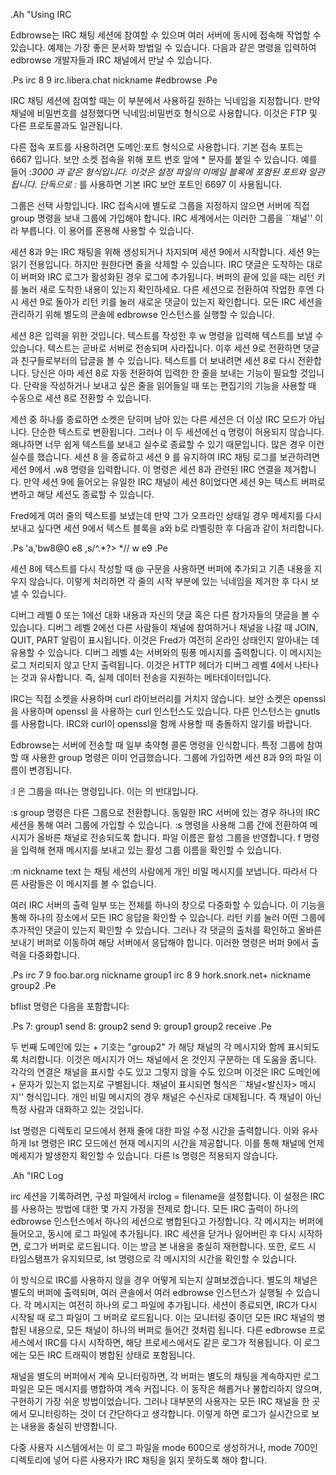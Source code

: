 .Ah "Using IRC

Edbrowse는 IRC 채팅 세션에 참여할 수 있으며 여러 서버에 동시에 접속해 작업할 수 있습니다. 예제는 가장 좋은 문서화 방법일 수 있습니다. 다음과 같은 명령을 입력하여 edbrowse 개발자들과 IRC 채널에서 만날 수 있습니다.


.Ps
irc 8 9 irc.libera.chat nickname #edbrowse
.Pe

IRC 채팅 세션에 참여할 때는 이 부분에서 사용하길 원하는 닉네임을 지정합니다. 만약 채널에 비밀번호를 설정했다면 닉네임:비밀번호 형식으로 사용합니다. 이것은 FTP 및 다른 프로토콜과도 일관됩니다.

다른 접속 포트를 사용하려면 도메인:포트 형식으로 사용합니다. 기본 접속 포트는 6667 입니다. 보안 소켓 접속을 위해 포트 번호 앞에 * 문자를 붙일 수 있습니다. 예를 들어 :*3000 과 같은 형식입니다. 이것은 설정 파일의 이메일 블록에 포함된 포트와 일관됩니다. 단독으로 :* 를 사용하면 기본 IRC 보안 포트인 6697 이 사용됩니다.

그룹은 선택 사항입니다. IRC 접속시에 별도로 그룹을 지정하지 않으면 서버에 직접 group 명령을 보내 그룹에 가입해야 합니다. IRC 세계에서는 이러한 그룹을 ``채널'' 이라 부릅니다. 이 용어를 혼용해 사용할 수 있습니다.

세션 8과 9는 IRC 채팅을 위해 생성되거나 차지되며 세션 9에서 시작합니다. 세션 9는 읽기 전용입니다. 하지만 원한다면 줄을 삭제할 수 있습니다. IRC 댓글은 도착하는 대로 이 버퍼와 IRC 로그가 활성화된 경우 로그에 추가됩니다. 버퍼의 끝에 있을 때는 리턴 키를 눌러 새로 도착한 내용이 있는지 확인하세요. 다른 세션으로 전환하여 작업한 후엔 다시 세션 9로 돌아가 리턴 키를 눌러 새로운 댓글이 있는지 확인합니다. 모든 IRC 세션을 관리하기 위해 별도의 콘솔에 edbrowse 인스턴스를 실행할 수 있습니다.

세션 8은 입력을 위한 것입니다. 텍스트를 작성한 후 w 명령을 입력해 텍스트를 보낼 수 있습니다. 텍스트는 곧바로 서버로 전송되며 사라집니다. 이후 세션 9로 전환하면 댓글과 친구들로부터의 답글을 볼 수 있습니다. 텍스트를 더 보내려면 세션 8로 다시 전환합니다. 당신은 아마 세션 8로 자동 전환하여 입력한 한 줄을 보내는 기능이 필요할 것입니다. 단락을 작성하거나 보내고 싶은 줄을 읽어들일 때 또는 편집기의 기능을 사용할 때 수동으로 세션 8로 전환할 수 있습니다.

세션 중 하나를 종료하면 소켓은 닫히며 남아 있는 다른 세션은 더 이상 IRC 모드가 아닙니다. 단순한 텍스트로 변환됩니다. 그러나 이 두 세션에선 q 명령이 허용되지 않습니다. 왜냐하면 너무 쉽게 텍스트를 보내고 실수로 종료할 수 있기 때문입니다. 많은 경우 이런 실수를 했습니다. 세션 8 을 종료하고 세션 9 를 유지하여 IRC 채팅 로그를 보관하려면 세션 9에서 .w8 명령을 입력합니다. 이 명령은 세션 8과 관련된 IRC 연결을 제거합니다. 만약 세션 9에 들어오는 유일한 IRC 채널이 세션 8이었다면 세션 9는 텍스트 버퍼로 변하고 해당 세션도 종료할 수 있습니다.

Fred에게 여러 줄의 텍스트를 보냈는데 만약 그가 오프라인 상태일 경우 메세지를 다시 보내고 싶다면 세션 9에서 텍스트 블록을 a와 b로 라벨링한 후 다음과 같이 처리합니다.

.Ps
'a,'bw8@0
e8
,s/^.*?> *//
w
e9
.Pe

세션 8에 텍스트를 다시 작성할 때 @ 구문을 사용하면 버퍼에 추가되고 기존 내용을 지우지 않습니다. 이렇게 처리하면 각 줄의 시작 부분에 있는 닉네임을 제거한 후 다시 보낼 수 있습니다.

디버그 레벨 0 또는 1에선 대화 내용과 자신의 댓글 혹은 다른 참가자들의 댓글을 볼 수 있습니다. 디버그 레벨 2에선 다른 사람들이 채널에 참여하거나 채널을 나갈 때 JOIN, QUIT, PART 알림이 표시됩니다. 이것은 Fred가 여전히 온라인 상태인지 알아내는 데 유용할 수 있습니다. 디버그 레벨 4는 서버와의 핑퐁 메시지를 출력합니다. 이 메시지는 로그 처리되지 않고 단지 출력됩니다. 이것은 HTTP 헤더가 디버그 레벨 4에서 나타나는 것과 유사합니다. 즉, 실제 데이터 전송을 지원하는 메타데이터입니다.

IRC는 직접 소켓을 사용하며 curl 라이브러리를 거치지 않습니다. 보안 소켓은 openssl 을 사용하며 openssl 을 사용하는 curl 인스턴스도 있습니다. 다른 인스턴스는 gnutls 를 사용합니다. IRC와 curl이 openssl을 함께 사용할 때 충돌하지 않기를 바랍니다.

Edbrowse는 서버에 전송할 때 일부 축약형 콜론 명령을 인식합니다. 특정 그룹에 참여할 때 사용한 group 명령은 이미 언급했습니다. 그룹에 가입하면 세션 8과 9의 파일 이름이 변경됩니다.

:l 은 그룹을 떠나는 명령입니다. 이는 의 반대입니다.

:s group 명령은 다른 그룹으로 전환합니다. 동일한 IRC 서버에 있는 경우 하나의 IRC 세션을 통해 여러 그룹에 가입할 수 있습니다. :s 명령을 사용해 그룹 간에 전환하여 메시지가 올바른 채널로 전송되도록 합니다. 파일 이름은 활성 그룹을 반영합니다. f 명령을 입력해 현재 메시지를 보내고 있는 활성 그룹 이름을 확인할 수 있습니다.

:m nickname text 는 채팅 세션의 사람에게 개인 비밀 메시지를 보냅니다. 따라서 다른 사람들은 이 메시지를 볼 수 없습니다.

여러 IRC 서버의 출력 일부 또는 전체를 하나의 창으로 다중화할 수 있습니다. 이 기능을 통해 하나의 장소에서 모든 IRC 응답을 확인할 수 있습니다. 리턴 키를 눌러 어떤 그룹에 추가적인 댓글이 있는지 확인할 수 있습니다. 그러나 각 댓글의 출처를 확인하고 올바른 보내기 버퍼로 이동하여 해당 서버에서 응답해야 합니다. 이러한 명령은 버퍼 9에서 출력을 다중화합니다.

.Ps
irc 7 9 foo.bar.org nickname group1
irc 8 9 hork.snork.net+ nickname group2
.Pe

bflist 명령은 다음을 포함합니다:

.Ps
7: group1 send
8: group2 send
9: group1 group2 receive
.Pe

두 번째 도메인에 있는 + 기호는 "group2" 가 해당 채널의 각 메시지와 함께 표시되도록 처리합니다. 이것은 메시지가 어느 채널에서 온 것인지 구분하는 데 도움을 줍니다. 각각의 연결은 채널을 표시할 수도 있고 그렇지 않을 수도 있으며 이것은 IRC 도메인에 + 문자가 있는지 없는지로 구별됩니다. 채널이 표시되면 형식은 ``채널<발신자> 메시지'' 형식입니다. 개인 비밀 메시지의 경우 채널은 수신자로 대체됩니다. 즉 채널이 아닌 특정 사람과 대화하고 있는 것입니다.

lst 명령은 디렉토리 모드에서 현재 줄에 대한 파일 수정 시간을 출력합니다. 이와 유사하게 lst 명령은 IRC 모드에선 현재 메시지의 시간을 제공합니다. 이를 통해 채널에 언제 메세지가 발생한지 확인할 수 있습니다. 다른 ls 명령은 적용되지 않습니다.



.Ah "IRC Log

irc 세션을 기록하려면, 구성 파일에서 irclog = filename을 설정합니다. 이 설정은 IRC를 사용하는 방법에 대한 몇 가지 가정을 전제로 합니다. 모든 IRC 출력이 하나의 edbrowse 인스턴스에서 하나의 세션으로 병합된다고 가정합니다. 각 메시지는 버퍼에 들어오고, 동시에 로그 파일에 추가됩니다. IRC 세션을 닫거나 잃어버린 후 다시 시작하면, 로그가 버퍼로 로드됩니다. 이는 방금 본 내용을 충실히 재현합니다. 또한, 로드 시 타임스탬프가 유지되므로, lst 명령으로 각 메시지의 시간을 확인할 수 있습니다.

이 방식으로 IRC를 사용하지 않을 경우 어떻게 되는지 살펴보겠습니다. 별도의 채널은 별도의 버퍼에 출력되며, 여러 콘솔에서 여러 edbrowse 인스턴스가 실행될 수 있습니다. 각 메시지는 여전히 하나의 로그 파일에 추가됩니다. 세션이 종료되면, IRC가 다시 시작될 때 로그 파일이 그 버퍼로 로드됩니다. 이는 모니터링 중이던 모든 IRC 채널의 병합된 내용으로, 모든 채널이 하나의 버퍼로 들어간 것처럼 됩니다. 다른 edbrowse 프로세스에서 IRC를 다시 시작하면, 해당 프로세스에서도 같은 로그가 적용됩니다. 이 로그에는 모든 IRC 트래픽이 병합된 상태로 포함됩니다.

채널을 별도의 버퍼에서 계속 모니터링하면, 각 버퍼는 별도의 채팅을 계속하지만 로그 파일은 모든 메시지를 병합하여 계속 커집니다. 이 동작은 해롭거나 불합리하지 않으며, 구현하기 가장 쉬운 방법이었습니다. 그러나 대부분의 사용자는 모든 IRC 채널을 한 곳에서 모니터링하는 것이 더 간단하다고 생각합니다. 이렇게 하면 로그가 실시간으로 보는 내용을 충실히 반영합니다.

다중 사용자 시스템에서는 이 로그 파일을 mode 600으로 생성하거나, mode 700인 디렉토리에 넣어 다른 사용자가 IRC 채팅을 읽지 못하도록 해야 합니다.
